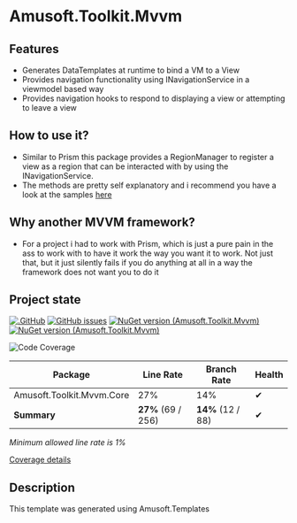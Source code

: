 # Amusoft.Toolkit.Mvvm

## Features

- Generates DataTemplates at runtime to bind a VM to a View
- Provides navigation functionality using INavigationService in a viewmodel based way
- Provides navigation hooks to respond to displaying a view or attempting to leave a view

## How to use it?

- Similar to Prism this package provides a RegionManager to register a view as a region that can be interacted with by
	using the INavigationService.
- The methods are pretty self explanatory and i recommend you have a look at the samples [here](./samples/TestApp.Wpf/)

## Why another MVVM framework?

- For a project i had to work with Prism, which is just a pure pain in the ass to work with to have it work the way you
	want it to work. Not just that, but it just silently fails if you do anything at all in a way the framework does not
	want you to do it

## Project state

[![.GitHub](https://github.com/taori/Amusoft.Toolkit.Mvvm/actions/workflows/CI.yml/badge.svg)](https://github.com/taori/Amusoft.Toolkit.Mvvm/actions/workflows/CI.yml)
[![GitHub issues](https://img.shields.io/github/issues/taori/Amusoft.Toolkit.Mvvm)](https://github.com/taori/Amusoft.Toolkit.Mvvm/issues)
[![NuGet version (Amusoft.Toolkit.Mvvm)](https://img.shields.io/nuget/v/Amusoft.Toolkit.Mvvm.svg)](https://www.nuget.org/packages/Amusoft.Toolkit.Mvvm/)
[![NuGet version (Amusoft.Toolkit.Mvvm)](https://img.shields.io/nuget/vpre/Amusoft.Toolkit.Mvvm.svg)](https://www.nuget.org/packages/Amusoft.Toolkit.Mvvm/latest/prerelease)

<!--CoverageStart-->
![Code Coverage](https://img.shields.io/badge/Code%20Coverage-27%25-success?style=flat)

Package | Line Rate | Branch Rate | Health
-------- | --------- | ----------- | ------
Amusoft.Toolkit.Mvvm.Core | 27% | 14% | ✔
**Summary** | **27%** (69 / 256) | **14%** (12 / 88) | ✔

_Minimum allowed line rate is 1%_

[Coverage details](https://taori.github.io/Amusoft.Toolkit.Mvvm)
<!--CoverageEnd-->

## Description

This template was generated using Amusoft.Templates